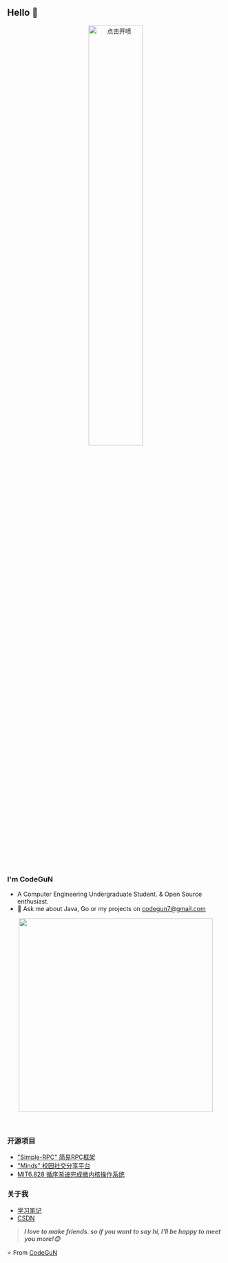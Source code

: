 ## Hello 👋
<p align="center">
<a href="#"><img src="https://i.imgur.com/6fH0QkL.jpg" alt="点击开喷" width="50%"/></a>
</p>

### I'm CodeGuN

- A Computer Engineering Undergraduate Student. & Open Source enthusiast.
- 💬 Ask me about Java, Go or my projects on [codegun7@gmail.com](mailto:codegun7@gmail.com)

<p align="center">
<img src="https://github-readme-stats.vercel.app/api?username=TanDawn1&count_private=true" width="450"/>
</p>
<br>


### 开源项目
- ["Simple-RPC" 简易RPC框架](https://github.com/TanDawn1/Simple-RPC)
- ["Minds" 校园社交分享平台](https://github.com/TanDawn1/HUT_quanquan)
- [MIT6.828 循序渐进完成微内核操作系统](https://github.com/TanDawn1/MIT6.828)

### 关于我
- [学习笔记](https://github.com/TanDawn1/JavaCake/blob/main/Bolg.md)
- [CSDN](https://blog.csdn.net/weixin_43871956)

> ***I love to make friends. so if you want to say hi, I'll be happy to meet you more!😊***

⭐️ From [CodeGuN](https://github.com/TanDawn1)
